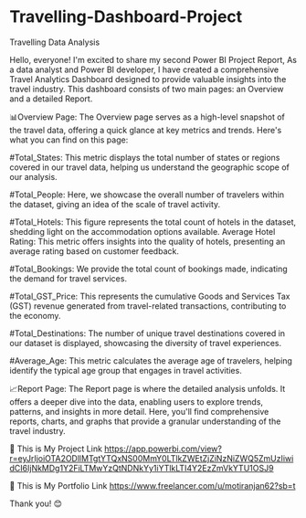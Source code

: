 # Travelling-Dashboard-Project
Travelling Data Analysis

Hello, everyone! I'm excited to share my second Power BI Project Report, As a data analyst and Power BI developer, I have created a comprehensive Travel Analytics Dashboard designed to provide valuable insights into the travel industry. This dashboard consists of two main pages: an Overview and a detailed Report.

📊Overview Page: The Overview page serves as a high-level snapshot of the travel data, offering a quick glance at key metrics and trends. Here's what you can find on this page:

#Total_States: This metric displays the total number of states or regions covered in our travel data, helping us understand the geographic scope of our analysis.

#Total_People: Here, we showcase the overall number of travelers within the dataset, giving an idea of the scale of travel activity.

#Total_Hotels: This figure represents the total count of hotels in the dataset, shedding light on the accommodation options available. Average Hotel Rating: This metric offers insights into the quality of hotels, presenting an average rating based on customer feedback.

#Total_Bookings: We provide the total count of bookings made, indicating the demand for travel services.

#Total_GST_Price: This represents the cumulative Goods and Services Tax (GST) revenue generated from travel-related transactions, contributing to the economy.

#Total_Destinations: The number of unique travel destinations covered in our dataset is displayed, showcasing the diversity of travel experiences.

#Average_Age: This metric calculates the average age of travelers, helping identify the typical age group that engages in travel activities.

📈Report Page: The Report page is where the detailed analysis unfolds. It offers a deeper dive into the data, enabling users to explore trends, patterns, and insights in more detail. Here, you'll find comprehensive reports, charts, and graphs that provide a granular understanding of the travel industry.

🔗 This is My Project Link https://app.powerbi.com/view?r=eyJrIjoiOTA2ODllMTgtYTQxNS00MmY0LTlkZWEtZjZiNzNiZWQ5ZmUzIiwidCI6IjNkMDg1Y2FiLTMwYzQtNDNkYy1iYTlkLTI4Y2EzZmVkYTU1OSJ9

🔗 This is My Portfolio Link https://www.freelancer.com/u/motiranjan62?sb=t

Thank you! 😊
